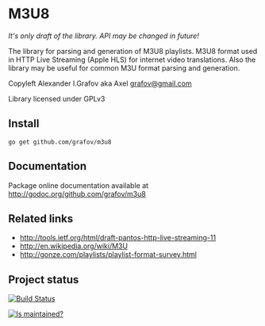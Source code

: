 M3U8
====

*It's only draft of the library. API may be changed in future!*

The library for parsing and generation of M3U8 playlists. M3U8 format used in HTTP Live Streaming (Apple HLS) for internet video translations. Also the library may be useful for common M3U format parsing and generation.

Copyleft Alexander I.Grafov aka Axel <grafov@gmail.com>

Library licensed under GPLv3

Install
-------

	go get github.com/grafov/m3u8

Documentation
-------------

Package online documentation available at http://godoc.org/github.com/grafov/m3u8

Related links
-------------

* http://tools.ietf.org/html/draft-pantos-http-live-streaming-11
* http://en.wikipedia.org/wiki/M3U
* http://gonze.com/playlists/playlist-format-survey.html

Project status
--------------

[![Build Status](https://travis-ci.org/grafov/m3u8.png?branch=master)](https://travis-ci.org/grafov/m3u8)

[![Is maintained?](http://stillmaintained.com/grafov/m3u8.png)](http://stillmaintained.com/grafov/m3u8)
